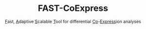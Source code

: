 <h1 align="center" style="font-weight: bold;">FAST-CoExpress</h1>

<p align="center">
  <align="center"><ins>F</ins>ast, <ins>A</ins>daptive <ins>S</ins>calable <ins>T</ins>ool for differential <ins>Co</ins>-<ins>Express</ins>ion analyses
</p>
